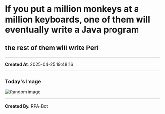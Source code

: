 # If you put a million monkeys at a million keyboards, one of them will eventually write a Java program

## the rest of them will write Perl

---
**Created At:** 2025-04-25 19:48:16

---
### Today's Image

![Random Image](https://random-image-pepebigotes.vercel.app/api/random-image)

---
**Created By:** RPA-Bot
